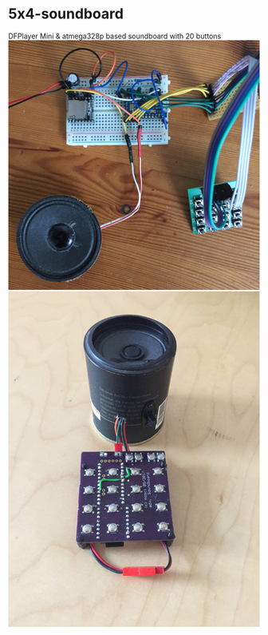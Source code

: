 # 5x4-soundboard
DFPlayer Mini &amp; atmega328p based soundboard with 20 buttons
![Proof Of Concept][poc]
![SMT Prototype][smt_pt]

[pcb]: https://github.com/icsom/5x4-soundboard/blob/master/pictures/atmega328p_tqfp/pcb_populated_front.jpg "5x4 Sounboard (8Mhz / TQF-Package)"
[smt_pt]: https://github.com/icsom/5x4-soundboard/blob/master/pictures/smt_prototype.jpg "5x4 Sounboard (16Mhz arduino Pro mini / SMT-Package)"
[poc]: https://github.com/icsom/5x4-soundboard/blob/master/pictures/proof_of_concept.jpg "5x4 Sounboard (16Mhz arduino UNO / 4x4 keypad)"

